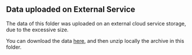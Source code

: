 ## Data uploaded on External Service

The data of this folder was uploaded on an external cloud service storage, due to the excessive size.

You can download the data [here](https://ocsdev-cloud.duckdns.org/index.php/s/ESH6sZQc6KHtQgG), and then unzip locally the archive in this folder.
